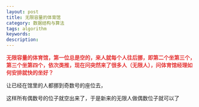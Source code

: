 ```yaml
---
layout: post
title: 无限容量的体育馆
category: 数据结构与算法
tags: algorithm
keywords: 
description: 
---
```


**<span
style="color:#e53333;">无限容量的体育馆，第一位总是空的，来人就每个人往后挪，即第二个坐第三个，第三个坐第四个，依次类推，现在问突然来了很多人（无限人），问体育馆经理如何安排就快的坐好？</span>**

让已经在馆里的人都挪到奇数号的座位去， 

这样所有偶数号的位子就空出来了，于是新来的无限人做偶数位子就可以了 









